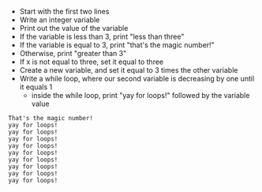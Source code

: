 - Start with the first two lines
- Write an integer variable
- Print out the value of the variable
- If the variable is less than 3, print "less than three"
- If the variable is equal to 3, print "that's the magic number!"
- Otherwise, print "greater than 3"
- If x is not equal to three, set it equal to three
- Create a new variable, and set it equal to 3 times the other variable
- Write a while loop, where our second variable is decreasing by one until it equals 1
  - inside the while loop, print "yay for loops!" followed by the variable value

```
That's the magic number!
yay for loops!
yay for loops!
yay for loops!
yay for loops!
yay for loops!
yay for loops!
yay for loops!
yay for loops!
yay for loops!
```
